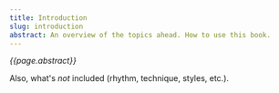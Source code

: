 ```yaml
---
title: Introduction
slug: introduction
abstract: An overview of the topics ahead. How to use this book.
---
```


*{{page.abstract}}*

Also, what's *not* included (rhythm, technique, styles, etc.). 
